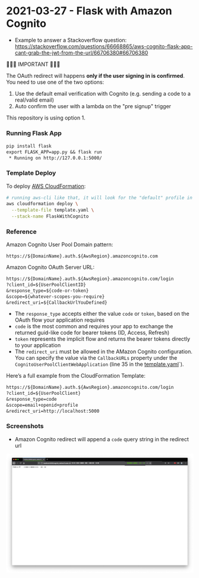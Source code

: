 # 2021-03-27 - Flask with Amazon Cognito

- Example to answer a Stackoverflow question: https://stackoverflow.com/questions/66668865/aws-cognito-flask-app-cant-grab-the-jwt-from-the-url/66706380#66706380

🚨🚨🚨 IMPORTANT 🚨🚨🚨

The OAuth redirect will happens **only if the user signing in is confirmed**. You need to use one of the two options:

1. Use the default email verification with Cognito (e.g. sending a code to a real/valid email)
2. Auto confirm the user with a lambda on the "pre signup" trigger

This repository is using option 1.

### Running Flask App

```
pip install flask
export FLASK_APP=app.py && flask run
 * Running on http://127.0.0.1:5000/
```

### Template Deploy

To deploy [AWS CloudFormation](https://aws.amazon.com/cloudformation/):

```bash
# running aws-cli like that, it will look for the "default" profile in `~/.aws/credentials`
aws cloudformation deploy \
  --template-file template.yaml \
  --stack-name FlaskWithCognito
```

### Reference

Amazon Cognito User Pool Domain pattern:

```
https://${DomainName}.auth.${AwsRegion}.amazoncognito.com
```

Amazon Cognito OAuth Server URL:

```
https://${DomainName}.auth.${AwsRegion}.amazoncognito.com/login
?client_id=${UserPoolClientID}
&response_type=${code-or-token}
&scope=${whatever-scopes-you-require}
&redirect_uri=${CallbackUrlYouDefined}
```

- The `response_type` accepts either the value `code` or `token`, based on the OAuth flow your application requires
- `code` is the most common and requires your app to exchange the returned guid-like code for bearer tokens (ID, Access, Refresh)
- `token` represents the implicit flow and returns the bearer tokens directly to your application
- The `redirect_uri` must be allowed in the AMazon Cognito configuration. You can specify the value via the `CallbackURLs` property under the `CognitoUserPoolClientWebApplication` (line 35 in the [template.yaml](./template.yaml)`).

Here’s a full example from the CloudFormation Template:

```
https://${DomainName}.auth.${AwsRegion}.amazoncognito.com/login
?client_id=${UserPoolClient}
&response_type=code
&scope=email+openid+profile
&redirect_uri=http://localhost:5000
```

### Screenshots

- Amazon Cognito redirect will append a `code` query string in the redirect url

![](./images/00.png)
